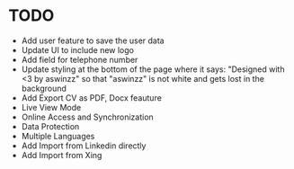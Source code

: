 # TODO

* Add user feature to save the user data
* Update UI to include new logo
* Add field for telephone number
* Update styling at the bottom of the page where it says: "Designed with <3 by aswinzz" so that "aswinzz" is not white and gets lost in the background
* Add Export CV as PDF, Docx feauture
* Live View Mode
* Online Access and Synchronization
* Data Protection
* Multiple Languages
* Add Import from Linkedin directly
* Add Import from Xing
